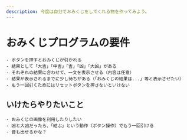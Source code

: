 ```yaml
---
description: 今度は自分でおみくじをしてくれる物を作ってみよう。
---
```


# おみくじプログラムの要件

    - ボタンを押すとおみくじが引かれる
    - 結果として「大吉」「中吉」「吉」「凶」「大凶」がある
    - それぞれの結果に合わせて、一文を表示させる（内容は任意）
    - 結果が表示されるまでに少し待ちがある（「おみくじの結果は...」等と表示させたい）
    - もう一回引くためにはリセットボタンを押さないといけない

## いけたらやりたいこと

    - おみくじの画像を利用したりしたい
    - 凶と大凶だったら、「結ぶ」という動作（ボタン操作）でもう一回引ける
    - 音も出せるかな？
